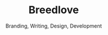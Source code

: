 ---
title: Breedlove
subtitle: Branding, Writing, Design, Development 
slides:
    - breedlove-print
---